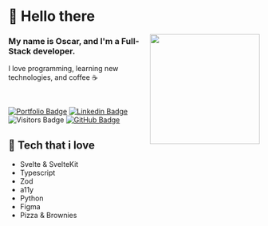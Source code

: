 <h1> 👋 Hello there </h1>

<img src="https://i.imgur.com/OOpRj.gif" align="right" width="220" />

### My name is Oscar, and I'm a Full-Stack developer.

I love programming, learning new technologies, and coffee ☕️

<br>

[![Portfolio Badge](https://img.shields.io/badge/-Portfolio-ea3d61?style=for-the-badge&logo=Svelte&logoColor=black&link=https://www.linkedin.com/in/thomas-gl)](https://www.thomasglopes.com/)
[![Linkedin Badge](https://img.shields.io/badge/-LinkedIn-ea3d61?style=for-the-badge&logo=Linkedin&logoColor=black&link=https://www.linkedin.com/in/thomas-gl)](https://www.linkedin.com/in/thomas-gl)
![Visitors Badge](https://komarev.com/ghpvc/?username=oscarklm&label=Visitors&style=for-the-badge&color=ea3d61)
[![GitHub Badge](https://img.shields.io/github/followers/oscarklm?label=follow&style=for-the-badge&color=ea3d61)](https://github.com/TGlide)


## 💙 Tech that i love 

- Svelte & SvelteKit
- Typescript
- Zod
- a11y
- Python
- Figma
- Pizza & Brownies
